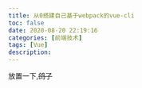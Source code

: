 ```yaml
---
title: 从0搭建自己基于webpack的vue-cli
toc: false
date: 2020-08-20 22:19:16
categories: [前端技术]
tags: [Vue]
description:
---
```


放置一下,~~鸽了~~
<!--more-->